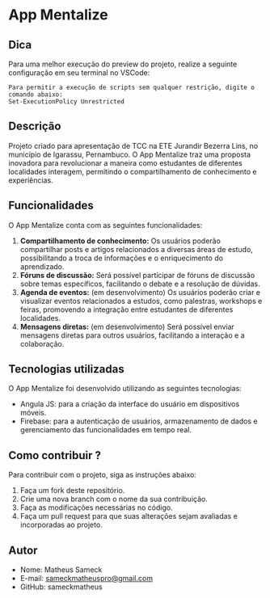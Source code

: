 # App Mentalize

## Dica

Para uma melhor execução do preview do projeto, realize a seguinte configuração em seu terminal no VSCode:
```
Para permitir a execução de scripts sem qualquer restrição, digite o comando abaixo:
Set-ExecutionPolicy Unrestricted
```

## Descrição

Projeto criado para apresentação de TCC na ETE Jurandir Bezerra Lins, no município de Igarassu, Pernambuco. O App Mentalize traz uma proposta inovadora para revolucionar a maneira como estudantes de diferentes localidades interagem, permitindo o compartilhamento de conhecimento e experiências.

## Funcionalidades

O App Mentalize conta com as seguintes funcionalidades:

1.  **Compartilhamento de conhecimento:** Os usuários poderão compartilhar posts e artigos relacionados a diversas áreas de estudo, possibilitando a troca de informações e o enriquecimento do aprendizado.
2.  **Fóruns de discussão:** Será possível participar de fóruns de discussão sobre temas específicos, facilitando o debate e a resolução de dúvidas.
3.  **Agenda de eventos:** (em desenvolvimento) Os usuários poderão criar e visualizar eventos relacionados a estudos, como palestras, workshops e feiras, promovendo a integração entre estudantes de diferentes localidades.
4.  **Mensagens diretas:** (em desenvolvimento) Será possível enviar mensagens diretas para outros usuários, facilitando a interação e a colaboração.

## Tecnologias utilizadas

O App Mentalize foi desenvolvido utilizando as seguintes tecnologias:

*   Angula JS: para a criação da interface do usuário em dispositivos móveis.
*   Firebase: para a autenticação de usuários, armazenamento de dados e gerenciamento das funcionalidades em tempo real.

## Como contribuir ?

Para contribuir com o projeto, siga as instruções abaixo:

1.  Faça um fork deste repositório.
2.  Crie uma nova branch com o nome da sua contribuição.
3.  Faça as modificações necessárias no código.
4.  Faça um pull request para que suas alterações sejam avaliadas e incorporadas ao projeto.

## Autor

*   Nome: Matheus Sameck
*   E-mail: sameckmatheuspro@gmail.com
*   GitHub: sameckmatheus
